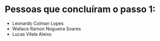 # Pessoas que concluíram o passo 1:

- Leonardo Colman Lopes
- Wallace Ramon Nogueira Soares
- Lucas Vilela Aleixo
